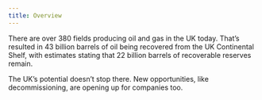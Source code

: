 ```yaml
---
title: Overview
---
```

There are over 380 fields producing oil and gas in the UK today. That’s resulted in 43 billion barrels of oil being recovered from the UK Continental Shelf, with estimates stating that 22 billion barrels of recoverable reserves remain. 


The UK’s potential doesn’t stop there. New opportunities, like decommissioning, are opening up for companies too. 
